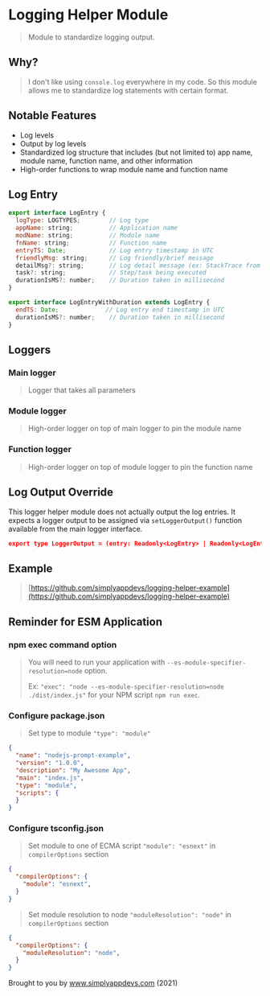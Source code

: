 # Logging Helper Module

> Module to standardize logging output.

## Why?

> I don't like using `console.log` everywhere in my code. So this module allows me to standardize log statements with certain format.

## Notable Features

* Log levels
* Output by log levels
* Standardized log structure that includes (but not limited to) app name, module name, function name, and other information
* High-order functions to wrap module name and function name

## Log Entry

```javascript
export interface LogEntry {
  logType: LOGTYPES;        // Log type
  appName: string;          // Application name
  modName: string;          // Module name
  fnName: string;           // Function name
  entryTS: Date;            // Log entry timestamp in UTC
  friendlyMsg: string;      // Log friendly/brief message
  detailMsg?: string;       // Log detail message (ex: StackTrace from Error)
  task?: string;            // Step/task being executed
  durationIsMS?: number;    // Duration taken in millisecond
}

export interface LogEntryWithDuration extends LogEntry {
  endTS: Date;             // Log entry end timestamp in UTC
  durationIsMS?: number;    // Duration taken in millisecond
}
```

## Loggers

### Main logger

> Logger that takes all parameters

### Module logger

> High-order logger on top of main logger to pin the module name

### Function logger

> High-order logger on top of module logger to pin the function name

## Log Output Override

This logger helper module does not actually output the log entries. It expects a logger output to be assigned via `setLoggerOutput()` function available from the main logger interface.

```json
export type LoggerOutput = (entry: Readonly<LogEntry> | Readonly<LogEntryWithDuration>) => void;
```

## Example

> [https://github.com/simplyappdevs/logging-helper-example](https://github.com/simplyappdevs/logging-helper-example)

## Reminder for ESM Application

### npm exec command option

> You will need to run your application with `--es-module-specifier-resolution=node` option.
>
> Ex: `"exec": "node --es-module-specifier-resolution=node ./dist/index.js"` for your NPM script `npm run exec`.

### Configure package.json

> Set type to module `"type": "module"`

```json
{
  "name": "nodejs-prompt-example",
  "version": "1.0.0",
  "description": "My Awesome App",
  "main": "index.js",
  "type": "module",
  "scripts": {
  }
}
```

### Configure tsconfig.json

> Set module to one of ECMA script `"module": "esnext"` in `compilerOptions` section

```json
{
  "compilerOptions": {
    "module": "esnext",
  }
}
```

> Set module resolution to node `"moduleResolution": "node"` in `compilerOptions` section

```json
{
  "compilerOptions": {
    "moduleResolution": "node",
  }
}
```

Brought to you by www.simplyappdevs.com (2021)
